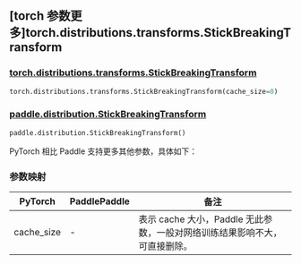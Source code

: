## [torch 参数更多]torch.distributions.transforms.StickBreakingTransform

### [torch.distributions.transforms.StickBreakingTransform](https://pytorch.org/docs/stable/distributions.html#torch.distributions.transforms.StickBreakingTransform)

```python
torch.distributions.transforms.StickBreakingTransform(cache_size=0)
```

### [paddle.distribution.StickBreakingTransform](https://www.paddlepaddle.org.cn/documentation/docs/zh/develop/api/paddle/distribution/StickBreakingTransform_cn.html)

```python
paddle.distribution.StickBreakingTransform()
```

PyTorch 相比 Paddle 支持更多其他参数，具体如下：

### 参数映射

| PyTorch    | PaddlePaddle | 备注                                                                       |
| ---------- | ------------ | -------------------------------------------------------------------------- |
| cache_size | -            | 表示 cache 大小，Paddle 无此参数，一般对网络训练结果影响不大，可直接删除。 |
